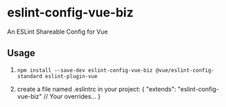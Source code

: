 # eslint-config-vue-biz

An ESLint Shareable Config for Vue


## Usage

1. `npm install --save-dev eslint-config-vue-biz @vue/eslint-config-standard eslint-plugin-vue`

2. create a file named .eslintrc in your project:
{
  "extends": "eslint-config-vue-biz"
  // Your overrides...
}